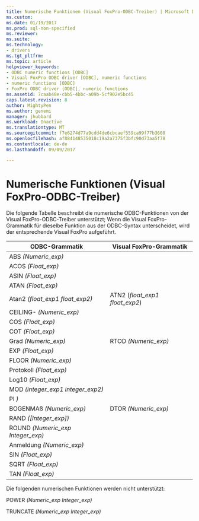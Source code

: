 ```yaml
---
title: Numerische Funktionen (Visual FoxPro-ODBC-Treiber) | Microsoft Docs
ms.custom: 
ms.date: 01/19/2017
ms.prod: sql-non-specified
ms.reviewer: 
ms.suite: 
ms.technology:
- drivers
ms.tgt_pltfrm: 
ms.topic: article
helpviewer_keywords:
- ODBC numeric functions [ODBC]
- Visual FoxPro ODBC driver [ODBC], numeric functions
- numeric functions [ODBC]
- FoxPro ODBC driver [ODBC], numeric functions
ms.assetid: 7caab48e-cbb5-4bbc-a09b-5cf902e5bc45
caps.latest.revision: 8
author: MightyPen
ms.author: genemi
manager: jhubbard
ms.workload: Inactive
ms.translationtype: MT
ms.sourcegitcommit: f7e6274d77a9cdd4de6cbcaef559ca99f77b3608
ms.openlocfilehash: af884148535018c19a2a7375f3bfc90d73aa5f78
ms.contentlocale: de-de
ms.lasthandoff: 09/09/2017

---
```

# <a name="numeric-functions-visual-foxpro-odbc-driver"></a>Numerische Funktionen (Visual FoxPro-ODBC-Treiber)
Die folgende Tabelle beschreibt die numerische ODBC-Funktionen von der Visual FoxPro-ODBC-Treiber unterstützt; Wenn die Visual FoxPro-Grammatik für dieselbe Funktion aus der ODBC-Syntax unterscheidet, wird der entsprechende Visual FoxPro aufgeführt.  
  
|ODBC-Grammatik|Visual FoxPro-Grammatik|  
|------------------|---------------------------|  
|ABS *(Numeric_exp)*||  
|ACOS *(Float_exp)*||  
|ASIN *(Float_exp)*||  
|ATAN *(Float_exp)*||  
|Atan2 *(float_exp1 float_exp2)*|ATN2 (*float_exp1 float_exp2*)|  
|CEILING- *(Numeric_exp)*||  
|COS *(Float_exp)*||  
|COT *(Float_exp)*||  
|Grad *(Numeric_exp)*|RTOD *(Numeric_exp)*|  
|EXP *(Float_exp)*||  
|FLOOR *(Numeric_exp)*||  
|Protokoll *(Float_exp)*||  
|Log10 *(Float_exp)*||  
|MOD *(integer_exp1 integer_exp2)*||  
|PI *)*||  
|BOGENMAß *(Numeric_exp)*|DTOR *(Numeric_exp)*|  
|RAND *([Integer_exp])*||  
|ROUND *(Numeric_exp Integer_exp)*||  
|Anmeldung *(Numeric_exp)*||  
|SIN *(Float_exp)*||  
|SQRT *(Float_exp)*||  
|TAN *(Float_exp)*||  
  
 Die folgenden numerischen Funktionen werden nicht unterstützt:  
  
 POWER *(Numeric_exp Integer_exp)*  
  
 TRUNCATE *(Numeric_exp Integer_exp)*

